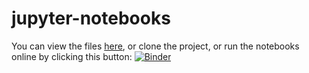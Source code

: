 # jupyter-notebooks

You can view the files [here](https://github.com/zed/jupyter-notebooks/tree/master/ipynb), or clone the project, or run the notebooks online by clicking this button: [![Binder](https://mybinder.org/badge.svg)](https://mybinder.org/v2/gh/zed/jupyter-notebooks/master)
